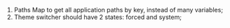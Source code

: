 1. Paths Map to get all application paths by key, instead of many variables;
2. Theme switcher should have 2 states: forced and system;